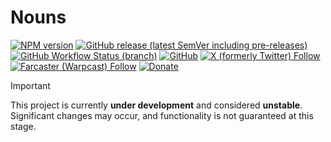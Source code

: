 # Nouns

[![NPM version](https://img.shields.io/npm/v/@nekofar/nouns.svg)](https://www.npmjs.com/package/@nekofar/nouns)
[![GitHub release (latest SemVer including pre-releases)](https://img.shields.io/github/v/release/nekofar/nouns?include_prereleases)](https://github.com/nekofar/nouns/releases)
[![GitHub Workflow Status (branch)](https://img.shields.io/github/actions/workflow/status/nekofar/nouns/build.yml)](https://github.com/nekofar/nouns/actions/workflows/build.yml)
[![GitHub](https://img.shields.io/github/license/nekofar/nouns)](https://github.com/nekofar/nouns/blob/master/LICENSE)
[![X (formerly Twitter) Follow](https://img.shields.io/badge/follow-%40nekofar-ffffff?logo=x&style=flat)](https://x.com/nekofar)
[![Farcaster (Warpcast) Follow](https://img.shields.io/badge/follow-%40nekofar-855DCD.svg?logo=farcaster&logoColor=f5f5f5&style=flat)](https://warpcast.com/nekofar)
[![Donate](https://img.shields.io/badge/donate-nekofar.crypto-a2b9bc?logo=ethereum&logoColor=f5f5f5)](https://ud.me/nekofar.crypto)

> [!IMPORTANT]
> This project is currently **under development** and considered **unstable**. Significant changes may occur, and
functionality is not guaranteed at this stage.
